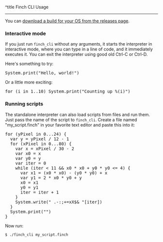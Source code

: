 ^title Finch CLI Usage

---


You can [download a build for your OS from the releases page](https://github.com/finch-lang/finch-cli/releases).

### Interactive mode

If you just run `finch_cli` without any arguments, it starts the interpreter in
interactive mode, where you can type in a line of code, and it immediately executes
it. You can exit the interpreter using good old Ctrl-C or Ctrl-D.

Here's something to try:

<pre class="snippet">
System.print("Hello, world!")
</pre>

Or a little more exciting:

<pre class="snippet">
for (i in 1..10) System.print("Counting up %(i)")
</pre>

### Running scripts

The standalone interpreter can also load scripts from files and run them. Just
pass the name of the script to `finch_cli`. Create a file named "my_script.finch" in
your favorite text editor and paste this into it:

<pre class="snippet">
for (yPixel in 0...24) {
  var y = yPixel / 12 - 1
  for (xPixel in 0...80) {
    var x = xPixel / 30 - 2
    var x0 = x
    var y0 = y
    var iter = 0
    while (iter < 11 && x0 * x0 + y0 * y0 <= 4) {
      var x1 = (x0 * x0) - (y0 * y0) + x
      var y1 = 2 * x0 * y0 + y
      x0 = x1
      y0 = y1
      iter = iter + 1
    }
    System.write(" .-:;+=xX$& "[iter])
  }
  System.print("")
}
</pre>

Now run:

    $ ./finch_cli my_script.finch
